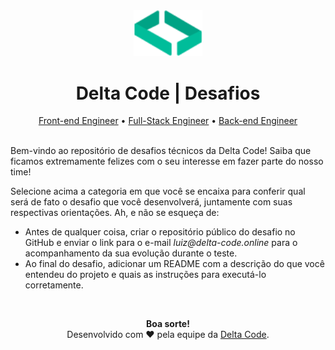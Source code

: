 <div align="center">
    <img src=".github/assets/delta-code-logo-icon.svg" alt="Ícone da logo da Delta Code" width="110rem" />
    <h1>Delta Code | Desafios</h1>
    <a href="challenges/front-end-engineer-challenge.md">Front-end Engineer</a> &#x2022; <a href="challenges/full-stack-engineer-challenge.md">Full-Stack Engineer</a> &#x2022; <a href="challenges/back-end-engineer-challenge.md">Back-end Engineer</a>
</div>
<br/>

Bem-vindo ao repositório de desafios técnicos da Delta Code! Saiba que ficamos extremamente felizes com o seu interesse em fazer parte do nosso time!

Selecione acima a categoria em que você se encaixa para conferir qual será de fato o desafio que você desenvolverá, juntamente com suas respectivas orientações. Ah, e não se esqueça de:

- Antes de qualquer coisa, criar o repositório público do desafio no GitHub e enviar o link para o e-mail _luiz@delta-code.online_ para o acompanhamento da sua evolução durante o teste.
- Ao final do desafio, adicionar um README com a descrição do que você entendeu do projeto e quais as instruções para executá-lo corretamente.

<br/>
<p align="center">
    <b>Boa sorte!</b>
    <br/>
    <span>Desenvolvido com ❤️ pela equipe da <a href="https://github.com/delta-code-ltda">Delta Code</a>.</span>
</p>
